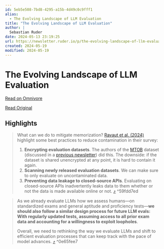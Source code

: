 ```yaml
---
id: 5eb5e508-7bd8-4295-a15b-4d49c0c9fff1
alias:
  - The Evolving Landscape of LLM Evaluation
title: "The Evolving Landscape of LLM Evaluation"
author: |
  Sebastian Ruder
date: 2024-05-13 23:19:25
url: https://newsletter.ruder.io/p/the-evolving-landscape-of-llm-evaluation
created: 2024-05-19
modified: 2024-05-19
---
```


# The Evolving Landscape of LLM Evaluation

[Read on Omnivore](https://omnivore.app/me/https-newsletter-ruder-io-p-the-evolving-landscape-of-llm-evalua-18f740a000f)

[Read Original](https://newsletter.ruder.io/p/the-evolving-landscape-of-llm-evaluation)

## Highlights

> What can we do to mitigate memorization? [Ravaut et al. (2024)](https://arxiv.org/abs/2404.00699) highlight some best practices to reduce contamination in their survey:
> 
> 1. **Encrypting evaluation datasets**. The authors of the [MTOB](https://arxiv.org/abs/2309.16575) dataset (discussed in a [previous newsletter](https://newsletter.ruder.io/p/true-zero-shot-mt)) did this. The downside: if the dataset is shared unencrypted at any point, it is hard to contain it again.
> 2. **Scanning newly released evaluation datasets**. We can make sure to only evaluate on uncontaminated data.
> 3. **Preventing data leakage to closed-source APIs**. Evaluating on closed-source APIs inadvertently leaks data to them whether or not the data is made available online or not. [⤴️](https://omnivore.app/me/https-newsletter-ruder-io-p-the-evolving-landscape-of-llm-evalua-18f740a000f#59fdd7ed-971b-4d14-ba58-42320d77c4f9)  ^59fdd7ed

> As we already evaluate LLMs how we assess humans—on standardized exams and general aptitude and proficiency tests—**we should also follow a similar design process for future LLM evals: With regularly updated tests, assuming access to all prior exam data and accounting for a willingness to exploit loopholes**.
> 
> Overall, we need to rethinking the way we evaluate LLMs and shift to efficient evaluation processes that can keep track with the pace of model advances. [⤴️](https://omnivore.app/me/https-newsletter-ruder-io-p-the-evolving-landscape-of-llm-evalua-18f740a000f#0e65fee7-ffa6-48f7-bbad-98a77ae59970)  ^0e65fee7

